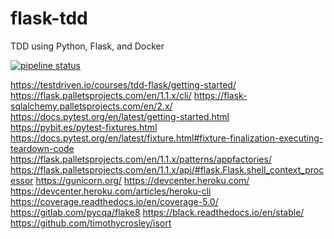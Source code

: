 # flask-tdd

TDD using Python, Flask, and Docker

[![pipeline status](https://gitlab.com/terciero/flask-tdd/badges/master/pipeline.svg)](https://gitlab.com/terciero/flask-tdd/commits/master)


https://testdriven.io/courses/tdd-flask/getting-started/
https://flask.palletsprojects.com/en/1.1.x/cli/
https://flask-sqlalchemy.palletsprojects.com/en/2.x/
https://docs.pytest.org/en/latest/getting-started.html
https://pybit.es/pytest-fixtures.html
https://docs.pytest.org/en/latest/fixture.html#fixture-finalization-executing-teardown-code
https://flask.palletsprojects.com/en/1.1.x/patterns/appfactories/
https://flask.palletsprojects.com/en/1.1.x/api/#flask.Flask.shell_context_processor
https://gunicorn.org/
https://devcenter.heroku.com/
https://devcenter.heroku.com/articles/heroku-cli
https://coverage.readthedocs.io/en/coverage-5.0/
https://gitlab.com/pycqa/flake8
https://black.readthedocs.io/en/stable/
https://github.com/timothycrosley/isort